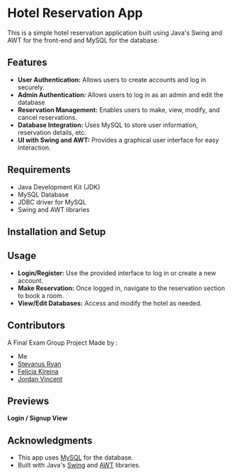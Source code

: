 # Hotel Reservation App

This is a simple hotel reservation application built using Java's Swing and AWT for the front-end and MySQL for the database.

## Features

- **User Authentication:** Allows users to create accounts and log in securely.
- **Admin Authentication:** Allows users to log in as an admin and edit the database
- **Reservation Management:** Enables users to make, view, modify, and cancel reservations.
- **Database Integration:** Uses MySQL to store user information, reservation details, etc.
- **UI with Swing and AWT:** Provides a graphical user interface for easy interaction.

## Requirements
- Java Development Kit (JDK)
- MySQL Database
- JDBC driver for MySQL
- Swing and AWT libraries

## Installation and Setup

## Usage
- **Login/Register:** Use the provided interface to log in or create a new account.
- **Make Reservation:** Once logged in, navigate to the reservation section to book a room.
- **View/Edit Databases:** Access and modify the hotel as needed.

## Contributors
A Final Exam Group Project Made by : 
- Me
- [Stevanus Ryan](https://github.com/stevanryan)
- [Felicia Kireina](https://github.com/feliciakireina)
- [Jordan Vincent](https://github.com/ZeroFairy)


## Previews
**Login / Signup View**


## Acknowledgments

- This app uses [MySQL](https://www.mysql.com/) for the database.
- Built with Java's [Swing](https://docs.oracle.com/javase/8/docs/api/javax/swing/package-summary.html) and [AWT](https://docs.oracle.com/javase/8/docs/api/java/awt/package-summary.html) libraries.
